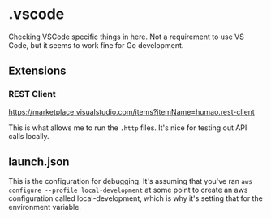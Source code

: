 # .vscode

Checking VSCode specific things in here. Not a requirement to use VS Code, but it 
seems to work fine for Go development.

## Extensions

### REST Client
https://marketplace.visualstudio.com/items?itemName=humao.rest-client

This is what allows me to run the `.http` files. It's nice for testing out API 
calls locally.

## launch.json
This is the configuration for debugging. It's assuming that you've ran 
`aws configure --profile local-development` at some point to create an aws configuration called local-development, which is why it's setting that for the environment variable.